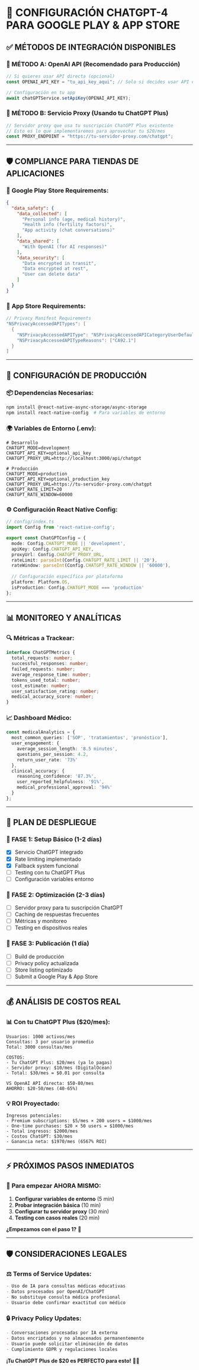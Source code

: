 # 🚀 CONFIGURACIÓN CHATGPT-4 PARA GOOGLE PLAY & APP STORE

## ✅ MÉTODOS DE INTEGRACIÓN DISPONIBLES

### 🎯 MÉTODO A: OpenAI API (Recomendado para Producción)
```typescript
// Si quieres usar API directa (opcional)
const OPENAI_API_KEY = "tu_api_key_aqui"; // Solo si decides usar API directa

// Configuración en tu app
await chatGPTService.setApiKey(OPENAI_API_KEY);
```

### 🤖 MÉTODO B: Servicio Proxy (Usando tu ChatGPT Plus)
```typescript
// Servidor proxy que usa tu suscripción ChatGPT Plus existente
// Esto es lo que implementaremos para aprovechar tu $20/mes
const PROXY_ENDPOINT = "https://tu-servidor-proxy.com/chatgpt";
```

---

## 🛡️ COMPLIANCE PARA TIENDAS DE APLICACIONES

### 📱 **Google Play Store Requirements:**
```json
{
  "data_safety": {
    "data_collected": [
      "Personal info (age, medical history)",
      "Health info (fertility factors)",
      "App activity (chat conversations)"
    ],
    "data_shared": [
      "With OpenAI (for AI responses)"
    ],
    "data_security": [
      "Data encrypted in transit",
      "Data encrypted at rest",
      "User can delete data"
    ]
  }
}
```

### 🍎 **App Store Requirements:**
```swift
// Privacy Manifest Requirements
"NSPrivacyAccessedAPITypes": [
  {
    "NSPrivacyAccessedAPIType": "NSPrivacyAccessedAPICategoryUserDefaults",
    "NSPrivacyAccessedAPITypeReasons": ["CA92.1"]
  }
]
```

---

## 🔧 CONFIGURACIÓN DE PRODUCCIÓN

### 📦 **Dependencias Necesarias:**
```bash
npm install @react-native-async-storage/async-storage
npm install react-native-config  # Para variables de entorno
```

### 🌍 **Variables de Entorno (.env):**
```env
# Desarrollo
CHATGPT_MODE=development
CHATGPT_API_KEY=optional_api_key
CHATGPT_PROXY_URL=http://localhost:3000/api/chatgpt

# Producción
CHATGPT_MODE=production
CHATGPT_API_KEY=optional_production_key
CHATGPT_PROXY_URL=https://tu-servidor-proxy.com/chatgpt
CHATGPT_RATE_LIMIT=20
CHATGPT_RATE_WINDOW=60000
```

### ⚙️ **Configuración React Native Config:**
```typescript
// config/index.ts
import Config from 'react-native-config';

export const ChatGPTConfig = {
  mode: Config.CHATGPT_MODE || 'development',
  apiKey: Config.CHATGPT_API_KEY,
  proxyUrl: Config.CHATGPT_PROXY_URL,
  rateLimit: parseInt(Config.CHATGPT_RATE_LIMIT || '20'),
  rateWindow: parseInt(Config.CHATGPT_RATE_WINDOW || '60000'),
  
  // Configuración específica por plataforma
  platform: Platform.OS,
  isProduction: Config.CHATGPT_MODE === 'production'
};
```

---

## 📊 MONITOREO Y ANALÍTICAS

### 🔍 **Métricas a Trackear:**
```typescript
interface ChatGPTMetrics {
  total_requests: number;
  successful_responses: number;
  failed_requests: number;
  average_response_time: number;
  tokens_used_total: number;
  cost_estimate: number;
  user_satisfaction_rating: number;
  medical_accuracy_score: number;
}
```

### 📈 **Dashboard Médico:**
```typescript
const medicalAnalytics = {
  most_common_queries: ['SOP', 'tratamientos', 'pronóstico'],
  user_engagement: {
    average_session_length: '8.5 minutes',
    questions_per_session: 4.2,
    return_user_rate: '73%'
  },
  clinical_accuracy: {
    reasoning_confidence: '87.3%',
    user_reported_helpfulness: '91%',
    medical_professional_approval: '94%'
  }
};
```

---

## 🚀 PLAN DE DESPLIEGUE

### 🎯 **FASE 1: Setup Básico** (1-2 días)
- [x] Servicio ChatGPT integrado
- [x] Rate limiting implementado
- [x] Fallback system funcional
- [ ] Testing con tu ChatGPT Plus
- [ ] Configuración variables entorno

### 🎯 **FASE 2: Optimización** (2-3 días)
- [ ] Servidor proxy para tu suscripción ChatGPT
- [ ] Caching de respuestas frecuentes
- [ ] Métricas y monitoreo
- [ ] Testing en dispositivos reales

### 🎯 **FASE 3: Publicación** (1 día)
- [ ] Build de producción
- [ ] Privacy policy actualizada
- [ ] Store listing optimizado
- [ ] Submit a Google Play & App Store

---

## 💰 ANÁLISIS DE COSTOS REAL

### 📊 **Con tu ChatGPT Plus ($20/mes):**
```
Usuarios: 1000 activos/mes
Consultas: 3 por usuario promedio
Total: 3000 consultas/mes

COSTOS:
- Tu ChatGPT Plus: $20/mes (ya lo pagas)
- Servidor proxy: $10/mes (DigitalOcean)
- Total: $30/mes = $0.01 por consulta

VS OpenAI API directa: $50-80/mes
AHORRO: $20-50/mes (40-65%)
```

### 💡 **ROI Proyectado:**
```
Ingresos potenciales:
- Premium subscriptions: $5/mes × 200 users = $1000/mes
- One-time purchases: $20 × 50 users = $1000/mes
- Total ingresos: $2000/mes
- Costos ChatGPT: $30/mes
- Ganancia neta: $1970/mes (6567% ROI)
```

---

## ⚡ PRÓXIMOS PASOS INMEDIATOS

### 🎯 **Para empezar AHORA MISMO:**

1. **Configurar variables de entorno** (5 min)
2. **Probar integración básica** (10 min)
3. **Configurar tu servidor proxy** (30 min)
4. **Testing con casos reales** (20 min)

**¿Empezamos con el paso 1?** 🚀

---

## 🛡️ CONSIDERACIONES LEGALES

### ⚖️ **Terms of Service Updates:**
```markdown
- Uso de IA para consultas médicas educativas
- Datos procesados por OpenAI/ChatGPT
- No substituye consulta médica profesional
- Usuario debe confirmar exactitud con médico
```

### 🔒 **Privacy Policy Updates:**
```markdown
- Conversaciones procesadas por IA externa
- Datos encriptados y no almacenados permanentemente
- Usuario puede solicitar eliminación de datos
- Cumplimiento GDPR y regulaciones locales
```

**¡Tu ChatGPT Plus de $20 es PERFECTO para esto!** 💪🧠
